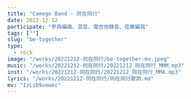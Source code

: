 ```yaml
---
title: "Camego Band - 同在同行"
date: 2022-12-12
participate: "參與編曲、混音、電吉他錄音、弦樂編寫"
tags: [""]
slug: "be-together"
type:
  - rock
image: "/works/20221212-同在同行/be-together-mv.jpeg"
music: "/works/20221212-同在同行/20221212_同在同行_MMM.mp3"
inst: "/works/20221212-同在同行/20221212_同在同行_MMA.mp3"
lyrics: "/works/20221212-同在同行/同在同行歌詞.md"
mv: "IzLsb9uewec"
---
```


